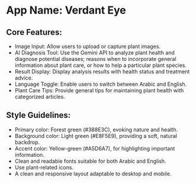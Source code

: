 # **App Name**: Verdant Eye

## Core Features:

- Image Input: Allow users to upload or capture plant images.
- AI Diagnosis Tool: Use the Gemini API to analyze plant health and diagnose potential diseases; reasons when to incorporate general information about plant care, or how to help a particular plant species.
- Result Display: Display analysis results with health status and treatment advice.
- Language Toggle: Enable users to switch between Arabic and English.
- Plant Care Tips: Provide general tips for maintaining plant health with categorized articles.

## Style Guidelines:

- Primary color: Forest green (#388E3C), evoking nature and health.
- Background color: Light green (#E8F5E9), providing a soft, natural backdrop.
- Accent color: Yellow-green (#A5D6A7), for highlighting important information.
- Clean and readable fonts suitable for both Arabic and English.
- Use plant-related icons.
- A clean and responsive layout adaptable to desktop and mobile.